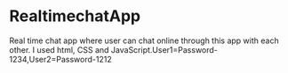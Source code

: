 # RealtimechatApp
Real time chat app where user can chat online through this app with each other. I used html, CSS and JavaScript.User1=Password-1234,User2=Password-1212

